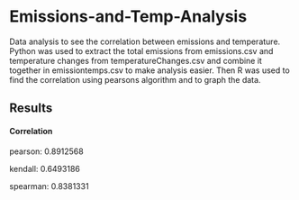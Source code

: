 # Emissions-and-Temp-Analysis
Data analysis to see the correlation between emissions and temperature. Python was used to extract the total emissions from emissions.csv and temperature changes from temperatureChanges.csv and combine it together in emissiontemps.csv to make analysis easier. Then R was used to find the correlation using pearsons algorithm and to graph the data.

## Results
#### Correlation
pearson: 0.8912568

kendall: 0.6493186

spearman: 0.8381331
